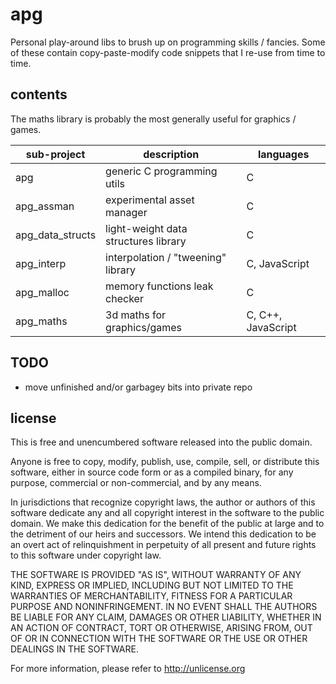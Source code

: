 # apg

Personal play-around libs to brush up on programming skills / fancies.
Some of these contain copy-paste-modify code snippets that I re-use from time
to time.

## contents

The maths library is probably the most generally useful for graphics / games.

| sub-project | description | languages |
|---------|-------------------|-------------|
| apg       | generic C programming utils | C |
| apg_assman | experimental asset manager  | C |
| apg_data_structs | light-weight data structures library  | C |
| apg_interp | interpolation / "tweening" library | C, JavaScript |
| apg_malloc | memory functions leak checker | C |
| apg_maths | 3d maths for graphics/games | C, C++, JavaScript |

## TODO

* move unfinished and/or garbagey bits into private repo

## license

This is free and unencumbered software released into the public domain.

Anyone is free to copy, modify, publish, use, compile, sell, or
distribute this software, either in source code form or as a compiled
binary, for any purpose, commercial or non-commercial, and by any
means.

In jurisdictions that recognize copyright laws, the author or authors
of this software dedicate any and all copyright interest in the
software to the public domain. We make this dedication for the benefit
of the public at large and to the detriment of our heirs and
successors. We intend this dedication to be an overt act of
relinquishment in perpetuity of all present and future rights to this
software under copyright law.

THE SOFTWARE IS PROVIDED "AS IS", WITHOUT WARRANTY OF ANY KIND,
EXPRESS OR IMPLIED, INCLUDING BUT NOT LIMITED TO THE WARRANTIES OF
MERCHANTABILITY, FITNESS FOR A PARTICULAR PURPOSE AND NONINFRINGEMENT.
IN NO EVENT SHALL THE AUTHORS BE LIABLE FOR ANY CLAIM, DAMAGES OR
OTHER LIABILITY, WHETHER IN AN ACTION OF CONTRACT, TORT OR OTHERWISE,
ARISING FROM, OUT OF OR IN CONNECTION WITH THE SOFTWARE OR THE USE OR
OTHER DEALINGS IN THE SOFTWARE.

For more information, please refer to <http://unlicense.org>
